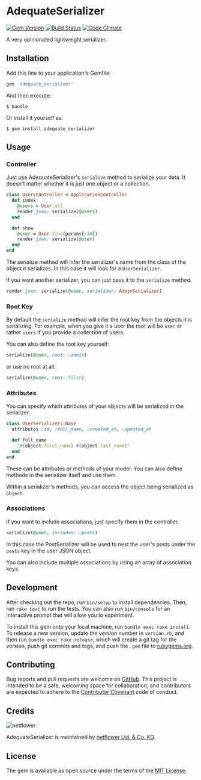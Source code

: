 # AdequateSerializer

[![Gem Version][vb]][vl] [![Build Status][tb]][tl] [![Code Climate][cb]][cl]

A very opinionated lightweight serializer.

## Installation

Add this line to your application's Gemfile:

```ruby
gem 'adequate_serializer'
```

And then execute:

    $ bundle

Or install it yourself as:

    $ gem install adequate_serializer

## Usage

### Controller

Just use AdequateSerializer's `serialize` method to serialize your data.
It doesn't matter whether it is just one object or a collection.

```ruby
class UsersController < ApplicationController
  def index
    @users = User.all
    render json: serialize(@users)
  end

  def show
    @user = User.find(params[:id])
    render json: serialize(@user)
  end
end
```

The serialize method will infer the serializer's name from the class of the
object it serializes. In this case it will look for a `UserSerializer`.

If you want another serializer, you can just pass it to the `serialize`
method.

```ruby
render json: serialize(@user, serializer: AdminSerializer)
```

### Root Key

By default the `serialize` method will infer the root key from the objects it
is serializing. For example, when you give it a user the root will be `user`
or rather `users` if you provide a collection of users.

You can also define the root key yourself:

```ruby
serialize(@user, root: :admin)
```

or use no root at all:

```ruby
serialize(@user, root: false)
```

### Attributes

You can specify which attributes of your objects will be serialized in the
serializer.

```ruby
class UserSerializer::Base
  attributes :id, :full_name, :created_at, :updated_at

  def full_name
    "#{object.first_name} #{object.last_name}"
  end
end
```

These can be attributes or methods of your model. You can also define methods
in the serializer itself and use them.

Within a serializer's methods, you can access the object being serialized as
`object`.

### Associations

If you want to include associations, just specify them in the controller.

```ruby
serialize(@user, includes: :posts)
```

In this case the PostSerializer will be used to nest the user's posts under the
`posts` key in the user JSON object.

You can also include multiple associations by using an array of association
keys.


## Development

After checking out the repo, run `bin/setup` to install dependencies.
Then, run `rake test` to run the tests. You can also run `bin/console` for an
interactive prompt that will allow you to experiment.

To install this gem onto your local machine, run `bundle exec rake install`.
To release a new version, update the version number in `version.rb`,
and then run `bundle exec rake release`, which will create a git tag for the
version, push git commits and tags, and push the `.gem` file to
[rubygems.org][rg].

## Contributing

Bug reports and pull requests are welcome on [GitHub][gh]. This project is
intended to be a safe, welcoming space for collaboration, and contributors
are expected to adhere to the [Contributor Covenant][cc] code of conduct.

## Credits

![netflower][nl]

AdequateSerializer is maintained by [netflower Ltd. & Co. KG][n].

## License

The gem is available as open source under the terms of the [MIT License](http://opensource.org/licenses/MIT).

[vb]: https://badge.fury.io/rb/adequate_serializer.svg
[vl]: http://badge.fury.io/rb/adequate_serializer
[tb]: https://travis-ci.org/netflower/adequate_serializer.svg?branch=master
[tl]: https://travis-ci.org/netflower/adequate_serializer
[cb]: https://codeclimate.com/github/netflower/adequate_serializer/badges/gpa.svg
[cl]: https://codeclimate.com/github/netflower/adequate_serializer
[rg]: https://rubygems.org
[gh]: https://github.com/netflower/adequate_serializer
[cc]: contributor-covenant.org
[n]: http://netflower.de
[nl]: https://cloud.githubusercontent.com/assets/464565/5997997/91da2232-aac2-11e4-9278-fdf21fb8a6e9.png
